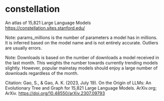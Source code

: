 # constellation
An atlas of 15,821 Large Language Models
https://constellation.sites.stanford.edu/

Note: params_millions is the number of parameters a model has in millions. It is inferred based on the model name and is not entirely accurate. Outliers are usually errors.

Note: Downloads is based on the number of downloads a model received in the last month. This weights the number towards currently trending models slightly. However, popular mainstay models should enjoy a large number of downloads regardless of the month.

Citation:
Gao, S., & Gao, A. K. (2023, July 19). On the Origin of LLMs: An Evolutionary Tree and Graph for 15,821 Large Language Models. ArXiv.org; ArXiv. https://doi.org/10.48550/arXiv.2307.09793
